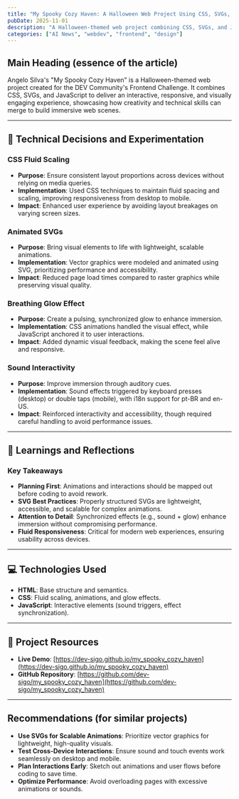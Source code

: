 ```yaml
---
title: "My Spooky Cozy Haven: A Halloween Web Project Using CSS, SVGs, and Interactivity"
pubDate: 2025-11-01
description: "A Halloween-themed web project combining CSS, SVGs, and JavaScript to create an immersive, interactive experience while emphasizing responsive design and performance."
categories: ["AI News", "webdev", "frontend", "design"]
---
```


## Main Heading (essence of the article)

Angelo Silva's "My Spooky Cozy Haven" is a Halloween-themed web project created for the DEV Community's Frontend Challenge. It combines CSS, SVGs, and JavaScript to deliver an interactive, responsive, and visually engaging experience, showcasing how creativity and technical skills can merge to build immersive web scenes.

---

## 🎯 Technical Decisions and Experimentation

### **CSS Fluid Scaling**
- **Purpose**: Ensure consistent layout proportions across devices without relying on media queries.
- **Implementation**: Used CSS techniques to maintain fluid spacing and scaling, improving responsiveness from desktop to mobile.
- **Impact**: Enhanced user experience by avoiding layout breakages on varying screen sizes.

### **Animated SVGs**
- **Purpose**: Bring visual elements to life with lightweight, scalable animations.
- **Implementation**: Vector graphics were modeled and animated using SVG, prioritizing performance and accessibility.
- **Impact**: Reduced page load times compared to raster graphics while preserving visual quality.

### **Breathing Glow Effect**
- **Purpose**: Create a pulsing, synchronized glow to enhance immersion.
- **Implementation**: CSS animations handled the visual effect, while JavaScript anchored it to user interactions.
- **Impact**: Added dynamic visual feedback, making the scene feel alive and responsive.

### **Sound Interactivity**
- **Purpose**: Improve immersion through auditory cues.
- **Implementation**: Sound effects triggered by keyboard presses (desktop) or double taps (mobile), with i18n support for pt-BR and en-US.
- **Impact**: Reinforced interactivity and accessibility, though required careful handling to avoid performance issues.

---

## 🧠 Learnings and Reflections

### **Key Takeaways**
- **Planning First**: Animations and interactions should be mapped out before coding to avoid rework.
- **SVG Best Practices**: Properly structured SVGs are lightweight, accessible, and scalable for complex animations.
- **Attention to Detail**: Synchronized effects (e.g., sound + glow) enhance immersion without compromising performance.
- **Fluid Responsiveness**: Critical for modern web experiences, ensuring usability across devices.

---

## 💻 Technologies Used

- **HTML**: Base structure and semantics.
- **CSS**: Fluid scaling, animations, and glow effects.
- **JavaScript**: Interactive elements (sound triggers, effect synchronization).

---

## 📌 Project Resources

- **Live Demo**: [https://dev-sigo.github.io/my_spooky_cozy_haven](https://dev-sigo.github.io/my_spooky_cozy_haven)
- **GitHub Repository**: [https://github.com/dev-sigo/my_spooky_cozy_haven](https://github.com/dev-sigo/my_spooky_cozy_haven)

---

## Recommendations (for similar projects)

- **Use SVGs for Scalable Animations**: Prioritize vector graphics for lightweight, high-quality visuals.
- **Test Cross-Device Interactions**: Ensure sound and touch events work seamlessly on desktop and mobile.
- **Plan Interactions Early**: Sketch out animations and user flows before coding to save time.
- **Optimize Performance**: Avoid overloading pages with excessive animations or sounds.